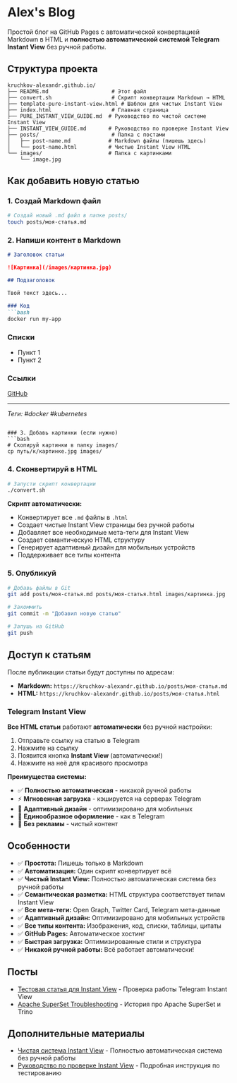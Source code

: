 # Alex's Blog

Простой блог на GitHub Pages с автоматической конвертацией Markdown в HTML и **полностью автоматической системой Telegram Instant View** без ручной работы.

## Структура проекта

```
kruchkov-alexandr.github.io/
├── README.md                    # Этот файл
├── convert.sh                   # Скрипт конвертации Markdown → HTML
├── template-pure-instant-view.html # Шаблон для чистых Instant View
├── index.html                   # Главная страница
├── PURE_INSTANT_VIEW_GUIDE.md  # Руководство по чистой системе Instant View
├── INSTANT_VIEW_GUIDE.md       # Руководство по проверке Instant View
├── posts/                       # Папка с постами
│   ├── post-name.md            # Markdown файлы (пишешь здесь)
│   └── post-name.html          # Чистые Instant View HTML
└── images/                     # Папка с картинками
    └── image.jpg
```

## Как добавить новую статью

### 1. Создай Markdown файл
```bash
# Создай новый .md файл в папке posts/
touch posts/моя-статья.md
```

### 2. Напиши контент в Markdown
```markdown
# Заголовок статьи

![Картинка](/images/картинка.jpg)

## Подзаголовок

Твой текст здесь...

### Код
```bash
docker run my-app
```

### Списки
- Пункт 1
- Пункт 2

### Ссылки
[GitHub](https://github.com)

---

*Теги: #docker #kubernetes*
```

### 3. Добавь картинки (если нужно)
```bash
# Скопируй картинки в папку images/
cp путь/к/картинке.jpg images/
```

### 4. Сконвертируй в HTML
```bash
# Запусти скрипт конвертации
./convert.sh
```

**Скрипт автоматически:**
- Конвертирует все `.md` файлы в `.html`
- Создает чистые Instant View страницы без ручной работы
- Добавляет все необходимые мета-теги для Instant View
- Создает семантическую HTML структуру
- Генерирует адаптивный дизайн для мобильных устройств
- Поддерживает все типы контента

### 5. Опубликуй
```bash
# Добавь файлы в Git
git add posts/моя-статья.md posts/моя-статья.html images/картинка.jpg

# Закоммить
git commit -m "Добавил новую статью"

# Запушь на GitHub
git push
```

## Доступ к статьям

После публикации статьи будут доступны по адресам:
- **Markdown:** `https://kruchkov-alexandr.github.io/posts/моя-статья.md`
- **HTML:** `https://kruchkov-alexandr.github.io/posts/моя-статья.html`

### Telegram Instant View

**Все HTML статьи** работают **автоматически** без ручной настройки:
1. Отправьте ссылку на статью в Telegram
2. Нажмите на ссылку
3. Появится кнопка **Instant View** (автоматически!)
4. Нажмите на неё для красивого просмотра

**Преимущества системы:**
- ✅ **Полностью автоматическая** - никакой ручной работы
- ⚡ **Мгновенная загрузка** - кэшируется на серверах Telegram
- 📱 **Адаптивный дизайн** - оптимизировано для мобильных
- 🎨 **Единообразное оформление** - как в Telegram
- 🚫 **Без рекламы** - чистый контент

## Особенности

- ✅ **Простота:** Пишешь только в Markdown
- ✅ **Автоматизация:** Один скрипт конвертирует всё
- ✅ **Чистый Instant View:** Полностью автоматическая система без ручной работы
- ✅ **Семантическая разметка:** HTML структура соответствует типам Instant View
- ✅ **Все мета-теги:** Open Graph, Twitter Card, Telegram мета-данные
- ✅ **Адаптивный дизайн:** Оптимизировано для мобильных устройств
- ✅ **Все типы контента:** Изображения, код, списки, таблицы, цитаты
- ✅ **GitHub Pages:** Автоматическое хостинг
- ✅ **Быстрая загрузка:** Оптимизированные стили и структура
- ✅ **Никакой ручной работы:** Всё работает автоматически!

## Посты

- [Тестовая статья для Instant View](/posts/test-instant-view.html) - Проверка работы Telegram Instant View
- [Apache SuperSet Troubleshooting](/posts/apache-simple.html) - История про Apache SuperSet и Trino

## Дополнительные материалы

- [Чистая система Instant View](PURE_INSTANT_VIEW_GUIDE.md) - Полностью автоматическая система без ручной работы
- [Руководство по проверке Instant View](INSTANT_VIEW_GUIDE.md) - Подробная инструкция по тестированию 